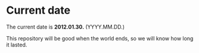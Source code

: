 # Current date

The current date is **2012.01.30.** (YYYY.MM.DD.)

This repository will be good when the world ends, so we will know how long it lasted.